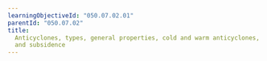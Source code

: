 ```yaml
---
learningObjectiveId: "050.07.02.01"
parentId: "050.07.02"
title:
  Anticyclones, types, general properties, cold and warm anticyclones, ridges
  and subsidence
---
```

